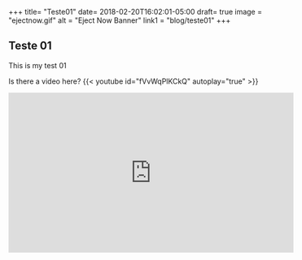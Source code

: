 +++
title= "Teste01"
date= 2018-02-20T16:02:01-05:00
draft= true
image = "ejectnow.gif"
alt = "Eject Now Banner"
link1 = "blog/teste01"
+++


## Teste 01 ##

This is my test 01

Is there a video here?
{{< youtube id="fVvWqPlKCkQ" autoplay="true" >}}

<iframe width="560" height="315" src="https://www.youtube.com/embed/fVvWqPlKCkQ" frameborder="0" allow="autoplay; encrypted-media" allowfullscreen></iframe>
